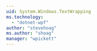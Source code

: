 ```yaml
---
uid: System.Windows.TextWrapping
ms.technology: 
  - "dotnet-wpf"
author: "stevehoag"
ms.author: "shoag"
manager: "wpickett"
---
```

